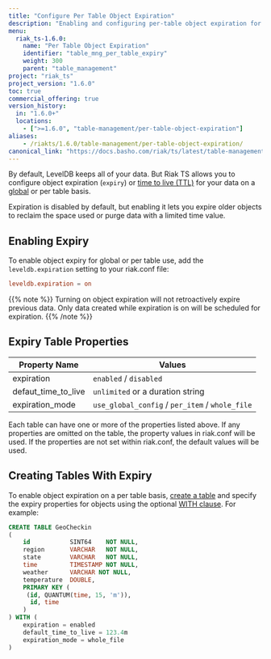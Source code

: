 ```yaml
---
title: "Configure Per Table Object Expiration"
description: "Enabling and configuring per-table object expiration for Riak TS."
menu:
  riak_ts-1.6.0:
    name: "Per Table Object Expiration"
    identifier: "table_mng_per_table_expiry"
    weight: 300
    parent: "table_management"
project: "riak_ts"
project_version: "1.6.0"
toc: true
commercial_offering: true
version_history:
  in: "1.6.0+"
  locations:
    - [">=1.6.0", "table-management/per-table-object-expiration"]
aliases:
    - /riakts/1.6.0/table-management/per-table-object-expiration/
canonical_link: "https://docs.basho.com/riak/ts/latest/table-management/per-table-object-expiration/"
---
```


[ttl]: https://en.wikipedia.org/wiki/Time_to_live
[global expiry]: /riak/ts/1.6.0/table-management/global-object-expiration/
[create table]: /riak/ts/1.6.0/table-management/creating-activating/
[create table with]: /riak/ts/1.6.0/table-management/creating-activating/#using-with

By default, LevelDB keeps all of your data. But Riak TS allows you to configure object expiration (`expiry`) or [time to live (TTL)][ttl] for your data on a [global][global expiry] or per table basis.

Expiration is disabled by default, but enabling it lets you expire older objects to reclaim the space used or purge data with a limited time value.

## Enabling Expiry

To enable object expiry for global or per table use, add the `leveldb.expiration` setting to your riak.conf file:

```riak.conf
leveldb.expiration = on
```

{{% note %}}
Turning on object expiration will not retroactively expire previous data. Only data created while expiration is on will be scheduled for expiration.
{{% /note %}}

## Expiry Table Properties

|Property Name|Values|
|---|---|
|expiration|`enabled` / `disabled`|
|defaut_time_to_live|`unlimited` or a duration string|
|expiration_mode|`use_global_config` / `per_item` / `whole_file`|

Each table can have one or more of the properties listed above. If any properties are omitted on the table, the property values in riak.conf will be used. If the properties are not set within riak.conf, the default values will be used.

## Creating Tables With Expiry

To enable object expiration on a per table basis, [create a table][create table] and specify the expiry properties for objects using the optional [WITH clause][create table with]. For example:

```sql
CREATE TABLE GeoCheckin
(
    id           SINT64    NOT NULL,
    region       VARCHAR   NOT NULL,
    state        VARCHAR   NOT NULL,
    time         TIMESTAMP NOT NULL,
    weather      VARCHAR NOT NULL,
    temperature  DOUBLE,
    PRIMARY KEY (
     (id, QUANTUM(time, 15, 'm')),
      id, time
    )
) WITH (
    expiration = enabled
    default_time_to_live = 123.4m
    expiration_mode = whole_file
)
```
